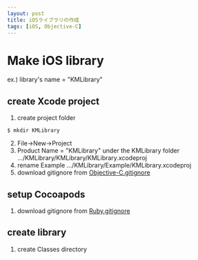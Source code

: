 ```yaml
---
layout: post
title: iOSライブラリの作成
tags: [iOS, Objective-C]
---
```


# Make iOS library

ex.) library's name = "KMLibrary"

## create Xcode project

1. create project folder

~~~
$ mkdir KMLibrary
~~~

2. File->New->Project
3. Product Name = "KMLibrary" under the KMLibrary folder
	.../KMLibrary/KMLibrary/KMLibrary.xcodeproj
4. rename Example
	.../KMLibrary/Example/KMLibrary.xcodeproj
5. download gitignore from [Objective-C.gitignore](https://github.com/github/gitignore/blob/master/Objective-C.gitignore)

## setup Cocoapods

1. download gitignore from [Ruby.gitignore](https://github.com/github/gitignore/blob/master/Ruby.gitignore)

## create library

1. create Classes directory
